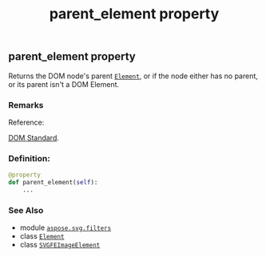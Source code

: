﻿---
title: parent_element property
second_title: Aspose.SVG for Python via .NET API References
description: 
type: docs
weight: 790
url: /python-net/aspose.svg.filters/svgfeimageelement/parent_element/
is_root: false
---

## parent_element property


Returns the DOM node's parent [`Element`](/svg/python-net/aspose.svg.dom/element), or if the node either has no parent, or its parent isn't a DOM Element.

### Remarks 


Reference:

[DOM Standard](https://dom.spec.whatwg.org/#dom-node-parentnode).
### Definition:
```python
@property
def parent_element(self):
    ...
```

### See Also
* module [`aspose.svg.filters`](../../)
* class [`Element`](/svg/python-net/aspose.svg.dom/element)
* class [`SVGFEImageElement`](/svg/python-net/aspose.svg.filters/svgfeimageelement)
